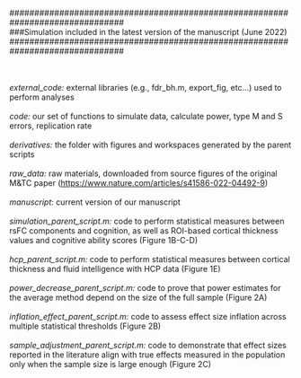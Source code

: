 ###############################################################################<br>
###Simulation included in the latest version of the manuscript (June 2022)<br>
###############################################################################<br>
<br><br>

<i>external_code:</i> external libraries (e.g., fdr_bh.m, export_fig, etc...) used to perform analyses<br><br>
<i>code:</i> our set of functions to simulate data, calculate power, type M and S errors, replication rate<br><br>
<i>derivatives:</i> the folder with figures and workspaces generated by the parent scripts<br><br>
<i>raw_data:</i> raw materials, downloaded from source figures of the original M&TC paper (https://www.nature.com/articles/s41586-022-04492-9)<br><br>
<i>manuscript:</i> current version of our manuscript<br><br>
<i>simulation_parent_script.m:</i> code to perform statistical measures between rsFC components and cognition, as well as ROI-based cortical thickness values and cognitive ability scores (Figure 1B-C-D)<br><br>
<i>hcp_parent_script.m:</i> code to perform statistical measures between cortical thickness and fluid intelligence with HCP data (Figure 1E)<br><br>
<i>power_decrease_parent_script.m:</i> code to prove that power estimates for the average method depend on the size of the full sample (Figure 2A)<br><br>
<i>inflation_effect_parent_script.m:</i> code to assess effect size inflation across multiple statistical thresholds (Figure 2B)<br><br>
<i>sample_adjustment_parent_script.m:</i> code to demonstrate that effect sizes reported in the literature align with true effects measured in the population only when the sample size is large enough (Figure 2C)<br><br>
